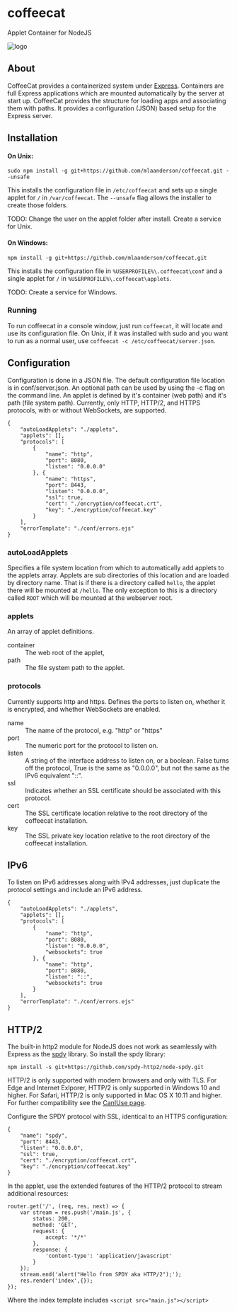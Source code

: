 # coffeecat
Applet Container for NodeJS

![logo](https://cdn.rawgit.com/mlaanderson/coffeecat/f430499d/applets/ROOT/public/coffeecat.png)

## About
CoffeeCat provides a containerized system under [Express](https://www.expressjs.com). Containers are full Express applications
which are mounted automatically by the server at start up. CoffeeCat provides the structure for loading apps and associating them
with paths. It provides a configuration (JSON) based setup for the Express server.

## Installation
#### On Unix:
````
sudo npm install -g git+https://github.com/mlaanderson/coffeecat.git --unsafe
````
This installs the configuration file in ``/etc/coffeecat`` and sets up a single applet for ``/`` in ``/var/coffeecat``. The ``--unsafe`` flag allows the installer to create those folders.

TODO: Change the user on the applet folder after install. Create a service for Unix.

#### On Windows:
````
npm install -g git+https://github.com/mlaanderson/coffeecat.git
````

This installs the configuration file in ``%USERPROFILE%\.coffeecat\conf`` and a single applet for ``/`` in ``%USERPROFILE%\.coffeecat\applets``.

TODO: Create a service for Windows.

### Running
To run coffeecat in a console window, just run ``coffeecat``, it will locate and use its configuration file. On Unix, if it was installed with sudo and you want to run as a normal user, use ``coffeecat -c /etc/coffeecat/server.json``.

## Configuration
Configuration is done in a JSON file. The default configuration file location is in conf/server.json. An optional path
can be used by using the -c flag on the command line. An applet is defined by it's container (web path) and it's path (file system path).
Currently, only HTTP, HTTP/2, and HTTPS protocols, with or without WebSockets, are supported.

```
{
    "autoLoadApplets": "./applets",
    "applets": [],
    "protocols": [
        {
            "name": "http",
            "port": 8080,
            "listen": "0.0.0.0"
        }, {
            "name": "https",
            "port": 8443,
            "listen": "0.0.0.0",
            "ssl": true,
            "cert": "./encryption/coffeecat.crt",
            "key": "./encryption/coffeecat.key"
        }
    ],
    "errorTemplate": "./conf/errors.ejs"
}
```
### autoLoadApplets
Specifies a file system location from which to automatically add applets to the applets array. Applets are sub directories
of this location and are loaded by directory name. That is if there is a directory called `hello`, the applet there will be mounted at
`/hello`. The only exception to this is a directory called `ROOT` which will be mounted at the webserver root.

### applets
An array of applet definitions. 
<dl>
    <dt>container</dt>
    <dd>The web root of the applet,</dd>
    <dt>path</dt>
    <dd>The file system path to the applet.</dd>
</dl>

### protocols
Currently supports http and https. Defines the ports to listen on, whether it is encrypted, and whether WebSockets are enabled.
<dl>
    <dt>name</dt>
    <dd>The name of the protocol, e.g. "http" or "https"</dd>
    <dt>port</dt>
    <dd>The numeric port for the protocol to listen on.</dd>
    <dt>listen</dt>
    <dd>A string of the interface address to listen on, or a boolean. False turns off the protocol, True is the same as "0.0.0.0", but not the same as the IPv6 equivalent "::".</dd>
    <dt>ssl</dt>
    <dd>Indicates whether an SSL certificate should be associated with this protocol.</dd>
    <dt>cert</dt>
    <dd>The SSL certificate location relative to the root directory of the coffeecat installation.</dd>
    <dt>key</dt>
    <dd>The SSL private key location relative to the root directory of the coffeecat installation.</dd>
</dl>

## IPv6
To listen on IPv6 addresses along with IPv4 addresses, just duplicate the protocol settings and include an IPv6 address.
```
{
    "autoLoadApplets": "./applets",
    "applets": [],
    "protocols": [
        {
            "name": "http",
            "port": 8080,
            "listen": "0.0.0.0",
            "websockets": true
        }, {
            "name": "http",
            "port": 8080,
            "listen": "::",
            "websockets": true
        }
    ],
    "errorTemplate": "./conf/errors.ejs"
}
```

## HTTP/2
The built-in http2 module for NodeJS does not work as seamlessly with Express as the [spdy](https://github.com/spdy-http2/node-spdy) library. So install
the spdy library:
````
npm install -s git+https://github.com/spdy-http2/node-spdy.git
````

HTTP/2 is only supported with modern browsers and only with TLS. For Edge and Internet Exlporer, HTTP/2 is only supported in Windows 10 and higher. For Safari, HTTP/2 
is only supported in Mac OS X 10.11 and higher. For further compatibility see the [CanIUse page](https://caniuse.com/#feat=http2).

Configure the SPDY protocol with SSL, identical to an HTTPS configuration:
````
{
    "name": "spdy",
    "port": 8443,
    "listen": "0.0.0.0",
    "ssl": true,
    "cert": "./encryption/coffeecat.crt",
    "key": "./encryption/coffeecat.key"
}
````

In the applet, use the extended features of the HTTP/2 protocol to stream additional resources:

````
router.get('/', (req, res, next) => {
    var stream = res.push('/main.js', {
        status: 200,
        method: 'GET',
        request: {
            accept: '*/*'
        },
        response: {
            'content-type': 'application/javascript'
        }
    });
    stream.end('alert("Hello from SPDY aka HTTP/2");');
    res.render('index',{}); 
});
````
Where the index template includes ``<script src="main.js"></script>``